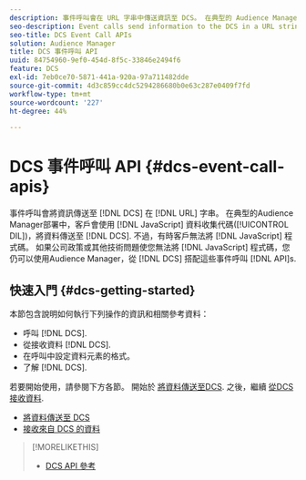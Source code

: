 ```yaml
---
description: 事件呼叫會在 URL 字串中傳送資訊至 DCS。 在典型的 Audience Manager 部署中，客戶會使用我們的 JavaScript 資料收集代碼 (DIL) 將資料傳送至 DCS。 不過，有時客戶無法將 JavaScript 程式碼放在其頁面上。 如果因為公司原則或其他技術問題，使得您無法將我們的 JavaScript 程式碼放在您的頁面上，您仍可以使用 Audience Manager，以利用這些事件呼叫 API 傳送和從 DCS 傳回資料。
seo-description: Event calls send information to the DCS in a URL string. In a typical Audience Manager deployment, customers use our JavaScript data collection code (DIL) to send data to the DCS. However, sometimes customers cannot put our JavaScript code on their pages. If company policies or other technical issues prevent you from placing our JavaScript code on your pages, you can still work with Audience Manager to send and return data from DCS with these event call APIs.
seo-title: DCS Event Call APIs
solution: Audience Manager
title: DCS 事件呼叫 API
uuid: 84754960-9ef0-454d-8f5c-33846e2494f6
feature: DCS
exl-id: 7eb0ce70-5871-441a-920a-97a711482dde
source-git-commit: 4d3c859cc4dc5294286680b0e63c287e0409f7fd
workflow-type: tm+mt
source-wordcount: '227'
ht-degree: 44%

---
```


# DCS 事件呼叫 API {#dcs-event-call-apis}

事件呼叫會將資訊傳送至 [!DNL DCS] 在 [!DNL URL] 字串。 在典型的Audience Manager部署中，客戶會使用 [!DNL JavaScript] 資料收集代碼([!UICONTROL DIL])，將資料傳送至 [!DNL DCS]. 不過，有時客戶無法將 [!DNL JavaScript] 程式碼。 如果公司政策或其他技術問題使您無法將 [!DNL JavaScript] 程式碼，您仍可以使用Audience Manager，從 [!DNL DCS] 搭配這些事件呼叫 [!DNL API]s.

## 快速入門 {#dcs-getting-started}

本節包含說明如何執行下列操作的資訊和相關參考資料：

* 呼叫 [!DNL DCS].
* 從接收資料 [!DNL DCS].
* 在呼叫中設定資料元素的格式。
* 了解 [!DNL DCS].

若要開始使用，請參閱下方各節。 開始於 [將資料傳送至DCS](../../../api/dcs-intro/dcs-event-calls/dcs-url-send.md). 之後，繼續 [從DCS接收資料](../../../api/dcs-intro/dcs-event-calls/dcs-url-receive.md).

* [將資料傳送至 DCS](dcs-url-send.md)
* [接收來自 DCS 的資料](dcs-url-receive.md)

>[!MORELIKETHIS]
>
>* [DCS API 參考](../../../api/dcs-intro/dcs-api-reference/dcs-api-methods.md)

